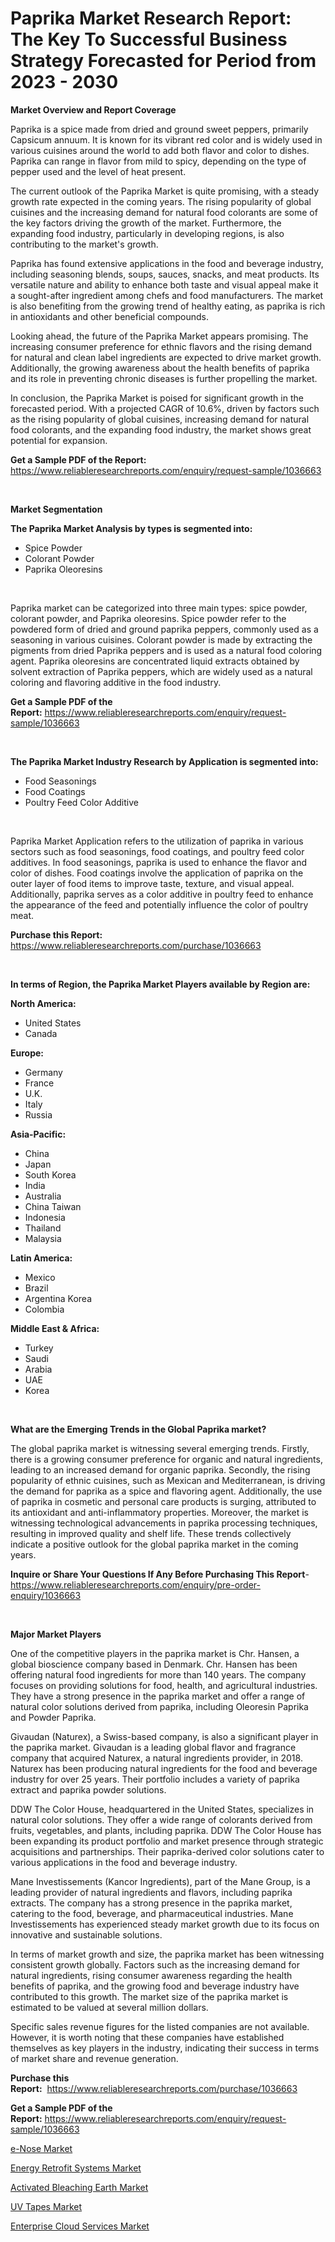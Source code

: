 <p><h1>Paprika Market Research Report: The Key To Successful Business Strategy Forecasted for Period from 2023 - 2030</h1></p><p><strong>Market Overview and Report Coverage</strong></p>
<p><p>Paprika is a spice made from dried and ground sweet peppers, primarily Capsicum annuum. It is known for its vibrant red color and is widely used in various cuisines around the world to add both flavor and color to dishes. Paprika can range in flavor from mild to spicy, depending on the type of pepper used and the level of heat present.</p><p>The current outlook of the Paprika Market is quite promising, with a steady growth rate expected in the coming years. The rising popularity of global cuisines and the increasing demand for natural food colorants are some of the key factors driving the growth of the market. Furthermore, the expanding food industry, particularly in developing regions, is also contributing to the market's growth.</p><p>Paprika has found extensive applications in the food and beverage industry, including seasoning blends, soups, sauces, snacks, and meat products. Its versatile nature and ability to enhance both taste and visual appeal make it a sought-after ingredient among chefs and food manufacturers. The market is also benefiting from the growing trend of healthy eating, as paprika is rich in antioxidants and other beneficial compounds.</p><p>Looking ahead, the future of the Paprika Market appears promising. The increasing consumer preference for ethnic flavors and the rising demand for natural and clean label ingredients are expected to drive market growth. Additionally, the growing awareness about the health benefits of paprika and its role in preventing chronic diseases is further propelling the market.</p><p>In conclusion, the Paprika Market is poised for significant growth in the forecasted period. With a projected CAGR of 10.6%, driven by factors such as the rising popularity of global cuisines, increasing demand for natural food colorants, and the expanding food industry, the market shows great potential for expansion.</p></p>
<p><strong>Get a Sample PDF of the Report:</strong> <a href="https://www.reliableresearchreports.com/enquiry/request-sample/1036663">https://www.reliableresearchreports.com/enquiry/request-sample/1036663</a></p>
<p>&nbsp;</p>
<p><strong>Market Segmentation</strong></p>
<p><strong>The Paprika Market Analysis by types is segmented into:</strong></p>
<p><ul><li>Spice Powder</li><li>Colorant Powder</li><li>Paprika Oleoresins</li></ul></p>
<p>&nbsp;</p>
<p><p>Paprika market can be categorized into three main types: spice powder, colorant powder, and Paprika oleoresins. Spice powder refer to the powdered form of dried and ground paprika peppers, commonly used as a seasoning in various cuisines. Colorant powder is made by extracting the pigments from dried Paprika peppers and is used as a natural food coloring agent. Paprika oleoresins are concentrated liquid extracts obtained by solvent extraction of Paprika peppers, which are widely used as a natural coloring and flavoring additive in the food industry.</p></p>
<p><strong>Get a Sample PDF of the Report:</strong>&nbsp;<a href="https://www.reliableresearchreports.com/enquiry/request-sample/1036663">https://www.reliableresearchreports.com/enquiry/request-sample/1036663</a></p>
<p>&nbsp;</p>
<p><strong>The Paprika Market Industry Research by Application is segmented into:</strong></p>
<p><ul><li>Food Seasonings</li><li>Food Coatings</li><li>Poultry Feed Color Additive</li></ul></p>
<p>&nbsp;</p>
<p><p>Paprika Market Application refers to the utilization of paprika in various sectors such as food seasonings, food coatings, and poultry feed color additives. In food seasonings, paprika is used to enhance the flavor and color of dishes. Food coatings involve the application of paprika on the outer layer of food items to improve taste, texture, and visual appeal. Additionally, paprika serves as a color additive in poultry feed to enhance the appearance of the feed and potentially influence the color of poultry meat.</p></p>
<p><strong>Purchase this Report:</strong>&nbsp; <a href="https://www.reliableresearchreports.com/purchase/1036663">https://www.reliableresearchreports.com/purchase/1036663</a></p>
<p>&nbsp;</p>
<p><strong>In terms of Region, the Paprika Market Players available by Region are:</strong></p>
<p>
    <p> <strong> North America: </strong>
        <ul>
            <li>United States</li>
            <li>Canada</li>
        </ul>
        </p> 
    <p> <strong> Europe: </strong>
        <ul>
            <li>Germany</li>
            <li>France</li>
            <li>U.K.</li>
            <li>Italy</li>
            <li>Russia</li>
        </ul>
        </p> 
    <p> <strong> Asia-Pacific: </strong>
        <ul>
            <li>China</li>
            <li>Japan</li>
            <li>South Korea</li>
            <li>India</li>
            <li>Australia</li>
            <li>China Taiwan</li>
            <li>Indonesia</li>
            <li>Thailand</li>
            <li>Malaysia</li>
        </ul>
        </p> 
    <p> <strong> Latin America: </strong>
        <ul>
            <li>Mexico</li>
            <li>Brazil</li>
            <li>Argentina Korea</li>
            <li>Colombia</li>
        </ul>
        </p> 
    <p> <strong> Middle East & Africa: </strong>
        <ul>
            <li>Turkey</li>
            <li>Saudi</li>
            <li>Arabia</li>
            <li>UAE</li>
            <li>Korea</li>
        </ul>
    </p>
    </p>
<p>&nbsp;</p>
<p><strong>What are the Emerging Trends in the Global Paprika market?</strong></p>
<p><p>The global paprika market is witnessing several emerging trends. Firstly, there is a growing consumer preference for organic and natural ingredients, leading to an increased demand for organic paprika. Secondly, the rising popularity of ethnic cuisines, such as Mexican and Mediterranean, is driving the demand for paprika as a spice and flavoring agent. Additionally, the use of paprika in cosmetic and personal care products is surging, attributed to its antioxidant and anti-inflammatory properties. Moreover, the market is witnessing technological advancements in paprika processing techniques, resulting in improved quality and shelf life. These trends collectively indicate a positive outlook for the global paprika market in the coming years.</p></p>
<p><strong>Inquire or Share Your Questions If Any Before Purchasing This Report</strong>- <a href="https://www.reliableresearchreports.com/enquiry/pre-order-enquiry/1036663">https://www.reliableresearchreports.com/enquiry/pre-order-enquiry/1036663</a></p>
<p>&nbsp;</p>
<p><strong>Major Market Players</strong></p>
<p><p>One of the competitive players in the paprika market is Chr. Hansen, a global bioscience company based in Denmark. Chr. Hansen has been offering natural food ingredients for more than 140 years. The company focuses on providing solutions for food, health, and agricultural industries. They have a strong presence in the paprika market and offer a range of natural color solutions derived from paprika, including Oleoresin Paprika and Powder Paprika.</p><p>Givaudan (Naturex), a Swiss-based company, is also a significant player in the paprika market. Givaudan is a leading global flavor and fragrance company that acquired Naturex, a natural ingredients provider, in 2018. Naturex has been producing natural ingredients for the food and beverage industry for over 25 years. Their portfolio includes a variety of paprika extract and paprika powder solutions.</p><p>DDW The Color House, headquartered in the United States, specializes in natural color solutions. They offer a wide range of colorants derived from fruits, vegetables, and plants, including paprika. DDW The Color House has been expanding its product portfolio and market presence through strategic acquisitions and partnerships. Their paprika-derived color solutions cater to various applications in the food and beverage industry.</p><p>Mane Investissements (Kancor Ingredients), part of the Mane Group, is a leading provider of natural ingredients and flavors, including paprika extracts. The company has a strong presence in the paprika market, catering to the food, beverage, and pharmaceutical industries. Mane Investissements has experienced steady market growth due to its focus on innovative and sustainable solutions.</p><p>In terms of market growth and size, the paprika market has been witnessing consistent growth globally. Factors such as the increasing demand for natural ingredients, rising consumer awareness regarding the health benefits of paprika, and the growing food and beverage industry have contributed to this growth. The market size of the paprika market is estimated to be valued at several million dollars.</p><p>Specific sales revenue figures for the listed companies are not available. However, it is worth noting that these companies have established themselves as key players in the industry, indicating their success in terms of market share and revenue generation.</p></p>
<p><strong>Purchase this Report:</strong>&nbsp;&nbsp;<a href="https://www.reliableresearchreports.com/purchase/1036663">https://www.reliableresearchreports.com/purchase/1036663</a></p>
<p></p>
<p><strong>Get a Sample PDF of the Report:</strong>&nbsp;<a href="https://www.reliableresearchreports.com/enquiry/request-sample/1036663">https://www.reliableresearchreports.com/enquiry/request-sample/1036663</a></p>
<p><p><a href="https://medium.com/@williambatz97/e-nose-nbsp-market-focuses-on-market-share-size-and-projected-forecast-till-2030-e2bac9607ed3">e-Nose Market</a></p><p><a href="https://medium.com/@tobyyundt2023/decoding-energy-retrofit-systems-market-metrics-market-share-trends-and-growth-patterns-702e77413f33">Energy Retrofit Systems Market</a></p><p><a href="https://github.com/jonneygiverf/Market-Research-Report-List-1/blob/main/activated-bleaching-earth-market.md">Activated Bleaching Earth Market</a></p><p><a href="https://github.com/dziulagalemab/Market-Research-Report-List-1/blob/main/uv-tapes-market.md">UV Tapes Market</a></p><p><a href="https://medium.com/@besaosmani1903/enterprise-cloud-services-nbsp-market-focuses-on-market-share-size-and-projected-forecast-till-b41304b22de1">Enterprise Cloud Services Market</a></p></p>